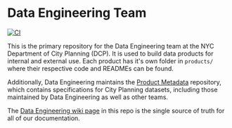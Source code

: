 # Data Engineering Team

[![CI](https://github.com/NYCPlanning/data-engineering/actions/workflows/nightly_qa.yml/badge.svg)](https://github.com/NYCPlanning/data-engineering/actions/workflows/nightly_qa.yml)

This is the primary repository for the Data Engineering team at the NYC Department of City Planning (DCP). It is used to build data products for internal and external use. Each product has it's own folder in `products/` where their respective code and READMEs can be found.

Additionally, Data Engineering maintains the [Product Metadata](https://github.com/NYCPlanning/product-metadata) repository, which contains specifications for City Planning datasets, including those maintained by Data Engineering as well as other teams.

The [Data Engineering wiki page](https://github.com/NYCPlanning/data-engineering/wiki) in this repo is the single source of truth for all of our documentation.
